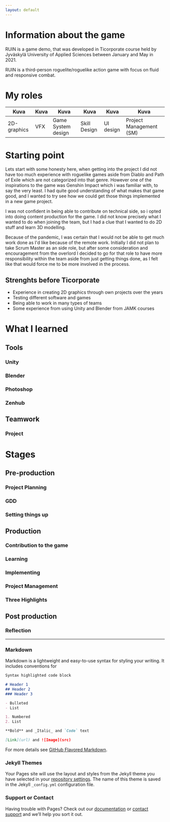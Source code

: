 ```yaml
---
layout: default
---
```


# Information about the game
RUIN is a game demo, that was developed in Ticorporate course held by Jyväskylä University of Applied Sciences between January and May in 2021.

RUIN is a third-person roguelite/roguelike action game with focus on fluid and responsive combat.

# My roles
Kuva | Kuva  | Kuva | Kuva | Kuva | Kuva 
---- | ---- |  ---- | ---- | ---- | ----
2D-graphics | VFX | Game System design | Skill Design | UI design | Project Management (SM) 




# Starting point

Lets start with some honesty here, when getting into the project I did not have too much experience with roguelike games aside from Diablo and Path of Exile which are not categorized into that genre. However one of the inspirations to the game was Genshin Impact which i was familiar with, to say the very least. I had quite good understanding of what makes that game good, and I wanted to try see how we could get those things implemented in a new game project.

I was not confident in being able to contribute on technical side, so i opted into doing content production for the game. I did not know precisely what I wanted to do when joining the team, but I had a clue that I wanted to do 2D stuff and learn 3D modelling.

Because of the pandemic, I was certain that I would not be able to get much work done as I'd like because of the remote work. Initially I did not plan to take Scrum Master as an side role, but after some consideration and encouragement from the overlord I decided to go for that role to have more responsibility within the team aside from just getting things done, as I felt like that would force me to be more involved in the process.


## Strenghts before Ticorporate
- Experience in creating 2D graphics through own projects over the years
- Testing different software and games
- Being able to work in many types of teams
- Some experience from using Unity and Blender from JAMK courses

# What I learned
## Tools
### Unity
### Blender
### Photoshop
### Zenhub

## Teamwork
### Project

# Stages
## Pre-production
### Project Planning
### GDD
### Setting things up

## Production
### Contribution to the game
### Learning
### Implementing
### Project Management
### Three Highlights


## Post production
### Reflection





---
### Markdown

Markdown is a lightweight and easy-to-use syntax for styling your writing. It includes conventions for

```markdown
Syntax highlighted code block

# Header 1
## Header 2
### Header 3

- Bulleted
- List

1. Numbered
2. List

**Bold** and _Italic_ and `Code` text

[Link](url) and ![Image](src)
```

For more details see [GitHub Flavored Markdown](https://guides.github.com/features/mastering-markdown/).

### Jekyll Themes

Your Pages site will use the layout and styles from the Jekyll theme you have selected in your [repository settings](https://github.com/multtari-student/portfolio.github.io/settings/pages). The name of this theme is saved in the Jekyll `_config.yml` configuration file.

### Support or Contact

Having trouble with Pages? Check out our [documentation](https://docs.github.com/categories/github-pages-basics/) or [contact support](https://support.github.com/contact) and we’ll help you sort it out.
